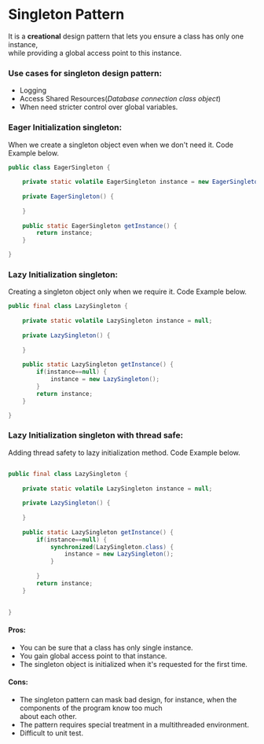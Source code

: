 # Singleton Pattern  
It is a **creational** design pattern that lets you ensure a class has only one instance,  
while providing a global access point to this instance.

### Use cases for singleton design pattern:  
*   Logging
*   Access Shared Resources(_Database connection class object_)
*   When need stricter control over global variables.


### Eager Initialization singleton:  
When we create a singleton object even when we don't need it. Code Example below.

```Java
public class EagerSingleton {
	
	private static volatile EagerSingleton instance = new EagerSingleton();
	
	private EagerSingleton() {
		
	}
	
	public static EagerSingleton getInstance() {
		return instance; 
	}

}
```

### Lazy Initialization singleton:  
Creating a singleton object only when we require it. Code Example below.

```Java
public final class LazySingleton {
	
	private static volatile LazySingleton instance = null;
	
	private LazySingleton() {
		
	}
	
	public static LazySingleton getInstance() {
		if(instance==null) {
			instance = new LazySingleton();
		}
		return instance;
	}

}

```

### Lazy Initialization singleton with thread safe:  
Adding thread safety to lazy initialization method. Code Example below.

```Java

public final class LazySingleton {
	
	private static volatile LazySingleton instance = null;
	
	private LazySingleton() {
		
	}
	
	public static LazySingleton getInstance() {
		if(instance==null) {
			synchronized(LazySingleton.class) {
				instance = new LazySingleton();
			}
			
		}
		return instance;
	}
	

}

```
  
#### Pros:
* You can be sure that a class has only single instance.  
* You gain global access point to that instance.  
* The singleton object is initialized when it's requested for the first time.

#### Cons:  
* The singleton pattern can mask bad design, for instance, when the components of the program know too much  
about each other.  
* The pattern requires special treatment in a multithreaded environment.  
* Difficult to unit test.
